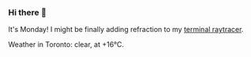 ### Hi there :wave:

It's Monday! I might be finally adding refraction to my [terminal raytracer](https://github.com/bewuethr/bash-raytracer).

Weather in Toronto: clear, at +16°C.
